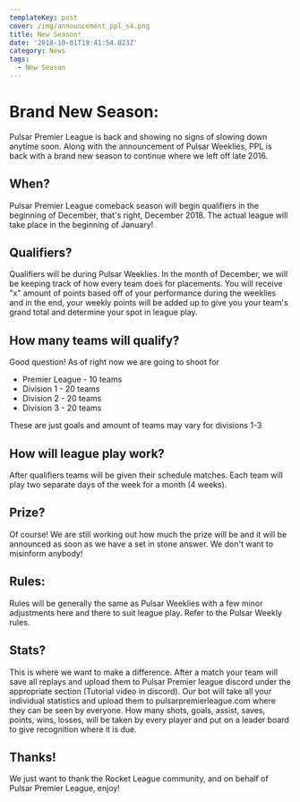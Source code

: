 ```yaml
---
templateKey: post
cover: /img/announcement_ppl_s4.png
title: New Season!
date: '2018-10-01T19:41:54.023Z'
category: News
tags:
  - New Season
---
```

# Brand New Season:

Pulsar Premier League is back and showing no signs of slowing down anytime soon. Along with the announcement of Pulsar Weeklies, PPL is back with a brand new season to continue where we left off late 2016.

## When?

Pulsar Premier League comeback season will begin qualifiers in the beginning of December, that's right, December 2018. The actual league will take place in the beginning of January!

## Qualifiers?

Qualifiers will be during Pulsar Weeklies. In the month of December, we will be keeping track of how every team does for placements. You will receive "x" amount of points based off of your performance during the weeklies and in the end, your weekly points will be added up to give you your team's grand total and determine your spot in league play.

## How many teams will qualify?

Good question! As of right now we are going to shoot for

* Premier League - 10 teams
* Division 1 - 20 teams
* Division 2 - 20 teams
* Division 3 - 20 teams

These are just goals and amount of teams may vary for divisions 1-3

## How will league play work?

After qualifiers teams will be given their schedule matches. Each team will play two separate days of the week for a month (4 weeks). 

## Prize?

Of course! We are still working out how much the prize will be and it will be announced as soon as we have a set in stone answer. We don't want to misinform anybody!

## Rules:

Rules will be generally the same as Pulsar Weeklies with a few minor adjustments here and there to suit league play. Refer to the Pulsar Weekly rules.

## Stats?

This is where we want to make a difference. After a match your team will save all replays and upload them to Pulsar Premier league discord under the appropriate section (Tutorial video in discord). Our bot will take all your individual statistics and upload them to pulsarpremierleague.com where they can be seen by everyone. How many shots, goals, assist, saves, points, wins, losses, will be taken by every player and put on a leader board to give recognition where it is due.  



## Thanks!

We just want to thank the Rocket League community, and on behalf of Pulsar Premier League, enjoy!
